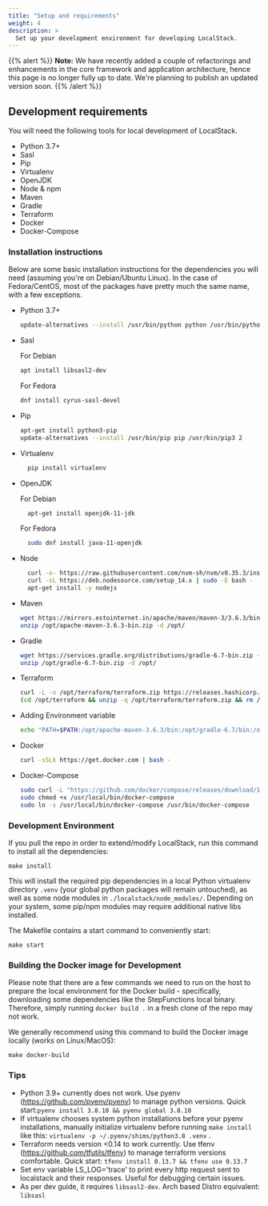 ```yaml
---
title: "Setup and requirements"
weight: 4
description: >
  Set up your development environment for developing LocalStack.
---
```


{{% alert %}}
**Note:** We have recently added a couple of refactorings and enhancements in the core framework and application architecture, hence this page is no longer fully up to date. We're planning to publish an updated version soon.
{{% /alert %}}

## Development requirements

You will need the following tools for local development of LocalStack.

* Python 3.7+
* Sasl
* Pip
* Virtualenv
* OpenJDK
* Node & npm
* Maven
* Gradle
* Terraform
* Docker
* Docker-Compose


### Installation instructions

Below are some basic installation instructions for the dependencies you will need (assuming you're on Debian/Ubuntu Linux). In the case of Fedora/CentOS, most of the packages have pretty much the same name, with a few exceptions.

* Python 3.7+
  ```bash
  update-alternatives --install /usr/bin/python python /usr/bin/python3.8 2
  ```
* Sasl
 
  For Debian 
  ```bash
  apt install libsasl2-dev
  ```
  For Fedora
  ```bash
  dnf install cyrus-sasl-devel
  ```
 
* Pip
  ```bash
  apt-get install python3-pip
  update-alternatives --install /usr/bin/pip pip /usr/bin/pip3 2
  ```
* Virtualenv
  ```bash
    pip install virtualenv
  ```
  
* OpenJDK

  For Debian
  ```bash
    apt-get install openjdk-11-jdk
  ```
  For Fedora
  ```bash
    sudo dnf install java-11-openjdk
  ```

* Node
  ```bash
    curl -o- https://raw.githubusercontent.com/nvm-sh/nvm/v0.35.3/install.sh | bash
    curl -sL https://deb.nodesource.com/setup_14.x | sudo -E bash -
    apt-get install -y nodejs
  ```
* Maven
  ```bash
  wget https://mirrors.estointernet.in/apache/maven/maven-3/3.6.3/binaries/apache-maven-3.6.3-bin.zip -O /opt/apache-maven-3.6.3-bin.zip
  unzip /opt/apache-maven-3.6.3-bin.zip -d /opt/
  ```
* Gradle
  ```bash
  wget https://services.gradle.org/distributions/gradle-6.7-bin.zip -O /opt/gradle-6.7-bin.zip
  unzip /opt/gradle-6.7-bin.zip -d /opt/
  ```
* Terraform
  ```bash
  curl -L -o /opt/terraform/terraform.zip https://releases.hashicorp.com/terraform/0.13.4/terraform_0.13.4_linux_amd64.zip
  (cd /opt/terraform && unzip -q /opt/terraform/terraform.zip && rm /opt/terraform/terraform.zip)
  ```
* Adding Environment variable
  ```bash
  echo "PATH=$PATH:/opt/apache-maven-3.6.3/bin:/opt/gradle-6.7/bin:/opt/terraform" >> ~/.bashrc && source ~/.bashrc
  ```
* Docker
  ```bash
  curl -sSLk https://get.docker.com | bash -
  ```
* Docker-Compose
  ```bash
  sudo curl -L "https://github.com/docker/compose/releases/download/1.27.4/docker-compose-$(uname -s)-$(uname -m)" -o /usr/local/bin/docker-compose
  sudo chmod +x /usr/local/bin/docker-compose
  sudo ln -s /usr/local/bin/docker-compose /usr/bin/docker-compose
  ```

### Development Environment

If you pull the repo in order to extend/modify LocalStack, run this command to install all the dependencies:

```
make install
```

This will install the required pip dependencies in a local Python virtualenv directory `.venv` (your global python packages will remain untouched), as well as some node modules in `./localstack/node_modules/`. Depending on your system, some pip/npm modules may require additional native libs installed.

The Makefile contains a start command to conveniently start:

```
make start
```

### Building the Docker image for Development

Please note that there are a few commands we need to run on the host to prepare the local environment for the Docker build - specifically, downloading some dependencies like the StepFunctions local binary. Therefore, simply running `docker build .` in a fresh clone of the repo may not work.

We generally recommend using this command to build the Docker image locally (works on Linux/MacOS):

```
make docker-build
```

### Tips


* Python 3.9+ currently does not work. Use pyenv (<https://github.com/pyenv/pyenv>) to manage python versions. Quick start:`pyenv install 3.8.10 && pyenv global 3.8.10`
* If virtualenv chooses system python installations before your pyenv installations, manually initialize virtualenv before running `make install` like this: `virtualenv -p ~/.pyenv/shims/python3.8 .venv` .
* Terraform needs version <0.14 to work currently. Use tfenv (<https://github.com/tfutils/tfenv>) to manage terraform versions comfortable. Quick start: `tfenv install 0.13.7 && tfenv use 0.13.7`
* Set env variable LS_LOG='trace' to print every http request sent to localstack and their responses. Useful for debugging certain issues.
* As per dev guide, it requires `libsasl2-dev`. Arch based Distro equivalent: `libsasl`
